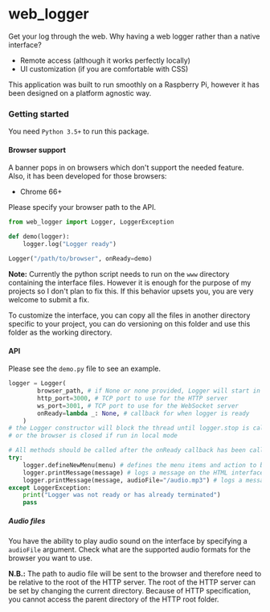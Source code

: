 # web_logger

Get your log through the web. Why having a web logger rather than a native
interface?

- Remote access (although it works perfectly locally)
- UI customization (if you are comfortable with CSS)

This application was built to run smoothly on a Raspberry Pi, however it has
been designed on a platform agnostic way.

### Getting started

You need `Python 3.5+` to run this package.

#### Browser support

A banner pops in on browsers which don't support the needed feature. Also, it
has been developed for those browsers:

- Chrome 66+

Please specify your browser path to the API.

```python
from web_logger import Logger, LoggerException

def demo(logger):
    logger.log("Logger ready")

Logger("/path/to/browser", onReady=demo)
```

**Note:** Currently the python script needs to run on the `www` directory
containing the interface files. However it is enough for the purpose of my
projects so I don't plan to fix this. If this behavior upsets you, you are very
welcome to submit a fix.

To customize the interface, you can copy all the files in another directory
specific to your project, you can do versioning on this folder and use this
folder as the working directory.

#### API

Please see the `demo.py` file to see an example.

```python
logger = Logger(
        browser_path, # if None or none provided, Logger will start in remote mode
        http_port=3000, # TCP port to use for the HTTP server
        ws_port=3001, # TCP port to use for the WebSocket server
        onReady=lambda _: None, # callback for when logger is ready
    )
# the Logger constructor will block the thread until logger.stop is called
# or the browser is closed if run in local mode

# All methods should be called after the onReady callback has been called
try:
    logger.defineNewMenu(menu) # defines the menu items and action to be displayed on top of the logger
    logger.printMessage(message) # logs a message on the HTML interface
    logger.printMessage(message, audioFile="/audio.mp3") # logs a message on the HTML interface and play the audio
except LoggerException:
    print("Logger was not ready or has already terminated")
    pass
```

##### Audio files

You have the ability to play audio sound on the interface by specifying a
`audioFile` argument. Check what are the supported audio formats for the browser
you want to use.

**N.B.:** The path to audio file will be sent to the browser and therefore need
to be relative to the root of the HTTP server. The root of the HTTP server can
be set by changing the current directory. Because of HTTP specification, you
cannot access the parent directory of the HTTP root folder.

